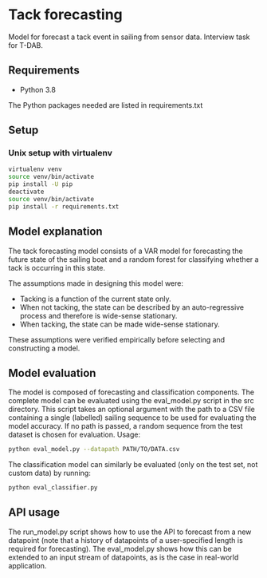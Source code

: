 # Tack forecasting

Model for forecast a tack event in sailing from sensor data. Interview task for T-DAB.


## Requirements

  - Python 3.8

The Python packages needed are listed in requirements.txt


## Setup

### Unix setup with virtualenv
  ```bash  
  virtualenv venv  
  source venv/bin/activate  
  pip install -U pip  
  deactivate  
  source venv/bin/activate  
  pip install -r requirements.txt  
  ```


## Model explanation

The tack forecasting model consists of a VAR model for forecasting the future state of the sailing boat and a random forest for classifying whether a tack is occurring in this state.

The assumptions made in designing this model were:
  
  - Tacking is a function of the current state only. 
  - When not tacking, the state can be described by an auto-regressive process and therefore is wide-sense stationary.
  - When tacking, the state can be made wide-sense stationary.

These assumptions were verified empirically before selecting and constructing a model.


## Model evaluation

The model is composed of forecasting and classification components. The complete model can be evaluated using the eval_model.py script in the src directory. This script takes an optional argument with the path to a CSV file containing a single (labelled) sailing sequence to be used for evaluating the model accuracy. If no path is passed, a random sequence from the test dataset is chosen for evaluation. Usage:

```bash
python eval_model.py --datapath PATH/TO/DATA.csv
```

The classification model can similarly be evaluated (only on the test set, not custom data) by running:

```bash
python eval_classifier.py
```

## API usage

The run_model.py script shows how to use the API to forecast from a new datapoint (note that a history of datapoints of a user-specified length is required for forecasting).
The eval_model.py shows how this can be extended to an input stream of datapoints, as is the case in real-world application.

  
